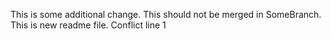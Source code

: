 This is some additional change. This should not be merged in SomeBranch. This is new readme file. Conflict line 1
